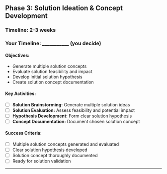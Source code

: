 ## Phase 3: Solution Ideation & Concept Development

### Timeline: 2-3 weeks
### Your Timeline: ___________ (you decide)

#### Objectives:
- Generate multiple solution concepts
- Evaluate solution feasibility and impact
- Develop initial solution hypothesis
- Create solution concept documentation

#### Key Activities:
- [ ] **Solution Brainstorming:** Generate multiple solution ideas
- [ ] **Solution Evaluation:** Assess feasibility and potential impact
- [ ] **Hypothesis Development:** Form clear solution hypothesis
- [ ] **Concept Documentation:** Document chosen solution concept

#### Success Criteria:
- [ ] Multiple solution concepts generated and evaluated
- [ ] Clear solution hypothesis developed
- [ ] Solution concept thoroughly documented
- [ ] Ready for solution validation

---

